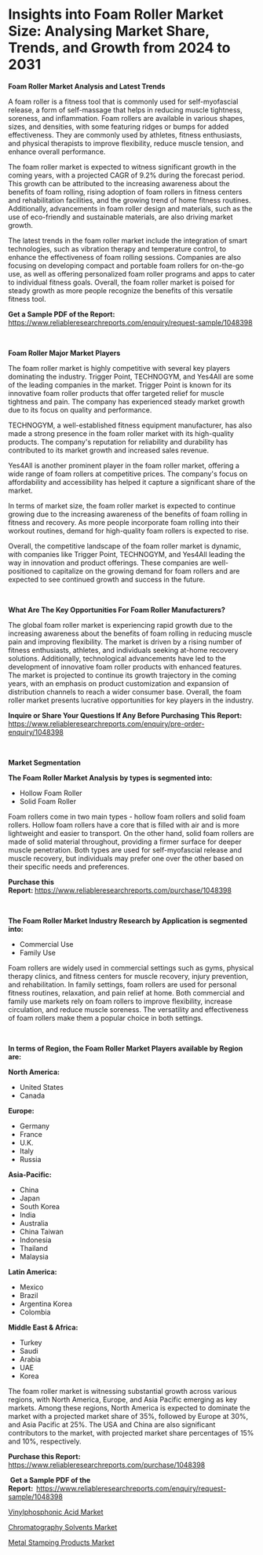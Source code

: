 <p><h1>Insights into Foam Roller Market Size: Analysing Market Share, Trends, and Growth from 2024 to 2031</h1></p><p><strong>Foam Roller Market Analysis and Latest Trends</strong></p>
<p><p>A foam roller is a fitness tool that is commonly used for self-myofascial release, a form of self-massage that helps in reducing muscle tightness, soreness, and inflammation. Foam rollers are available in various shapes, sizes, and densities, with some featuring ridges or bumps for added effectiveness. They are commonly used by athletes, fitness enthusiasts, and physical therapists to improve flexibility, reduce muscle tension, and enhance overall performance.</p><p>The foam roller market is expected to witness significant growth in the coming years, with a projected CAGR of 9.2% during the forecast period. This growth can be attributed to the increasing awareness about the benefits of foam rolling, rising adoption of foam rollers in fitness centers and rehabilitation facilities, and the growing trend of home fitness routines. Additionally, advancements in foam roller design and materials, such as the use of eco-friendly and sustainable materials, are also driving market growth.</p><p>The latest trends in the foam roller market include the integration of smart technologies, such as vibration therapy and temperature control, to enhance the effectiveness of foam rolling sessions. Companies are also focusing on developing compact and portable foam rollers for on-the-go use, as well as offering personalized foam roller programs and apps to cater to individual fitness goals. Overall, the foam roller market is poised for steady growth as more people recognize the benefits of this versatile fitness tool.</p></p>
<p><strong>Get a Sample PDF of the Report:&nbsp;</strong> <a href="https://www.reliableresearchreports.com/enquiry/request-sample/1048398">https://www.reliableresearchreports.com/enquiry/request-sample/1048398</a></p>
<p>&nbsp;</p>
<p><strong>Foam Roller Major Market Players</strong></p>
<p><p>The foam roller market is highly competitive with several key players dominating the industry. Trigger Point, TECHNOGYM, and Yes4All are some of the leading companies in the market. Trigger Point is known for its innovative foam roller products that offer targeted relief for muscle tightness and pain. The company has experienced steady market growth due to its focus on quality and performance.</p><p>TECHNOGYM, a well-established fitness equipment manufacturer, has also made a strong presence in the foam roller market with its high-quality products. The company's reputation for reliability and durability has contributed to its market growth and increased sales revenue.</p><p>Yes4All is another prominent player in the foam roller market, offering a wide range of foam rollers at competitive prices. The company's focus on affordability and accessibility has helped it capture a significant share of the market.</p><p>In terms of market size, the foam roller market is expected to continue growing due to the increasing awareness of the benefits of foam rolling in fitness and recovery. As more people incorporate foam rolling into their workout routines, demand for high-quality foam rollers is expected to rise.</p><p>Overall, the competitive landscape of the foam roller market is dynamic, with companies like Trigger Point, TECHNOGYM, and Yes4All leading the way in innovation and product offerings. These companies are well-positioned to capitalize on the growing demand for foam rollers and are expected to see continued growth and success in the future.</p></p>
<p>&nbsp;</p>
<p><strong>What Are The Key Opportunities For Foam Roller Manufacturers?</strong></p>
<p><p>The global foam roller market is experiencing rapid growth due to the increasing awareness about the benefits of foam rolling in reducing muscle pain and improving flexibility. The market is driven by a rising number of fitness enthusiasts, athletes, and individuals seeking at-home recovery solutions. Additionally, technological advancements have led to the development of innovative foam roller products with enhanced features. The market is projected to continue its growth trajectory in the coming years, with an emphasis on product customization and expansion of distribution channels to reach a wider consumer base. Overall, the foam roller market presents lucrative opportunities for key players in the industry.</p></p>
<p><strong>Inquire or Share Your Questions If Any Before Purchasing This Report:</strong> <a href="https://www.reliableresearchreports.com/enquiry/pre-order-enquiry/1048398">https://www.reliableresearchreports.com/enquiry/pre-order-enquiry/1048398</a></p>
<p>&nbsp;</p>
<p><strong>Market Segmentation</strong></p>
<p><strong>The Foam Roller Market Analysis by types is segmented into:</strong></p>
<p><ul><li>Hollow Foam Roller</li><li>Solid Foam Roller</li></ul></p>
<p><p>Foam rollers come in two main types - hollow foam rollers and solid foam rollers. Hollow foam rollers have a core that is filled with air and is more lightweight and easier to transport. On the other hand, solid foam rollers are made of solid material throughout, providing a firmer surface for deeper muscle penetration. Both types are used for self-myofascial release and muscle recovery, but individuals may prefer one over the other based on their specific needs and preferences.</p></p>
<p><strong>Purchase this Report:&nbsp;</strong><a href="https://www.reliableresearchreports.com/purchase/1048398">https://www.reliableresearchreports.com/purchase/1048398</a></p>
<p>&nbsp;</p>
<p><strong>The Foam Roller Market Industry Research by Application is segmented into:</strong></p>
<p><ul><li>Commercial Use</li><li>Family Use</li></ul></p>
<p><p>Foam rollers are widely used in commercial settings such as gyms, physical therapy clinics, and fitness centers for muscle recovery, injury prevention, and rehabilitation. In family settings, foam rollers are used for personal fitness routines, relaxation, and pain relief at home. Both commercial and family use markets rely on foam rollers to improve flexibility, increase circulation, and reduce muscle soreness. The versatility and effectiveness of foam rollers make them a popular choice in both settings.</p></p>
<p>&nbsp;</p>
<p><strong>In terms of Region, the Foam Roller Market Players available by Region are:</strong></p>
<p>
    <p> <strong> North America: </strong>
        <ul>
            <li>United States</li>
            <li>Canada</li>
        </ul>
        </p> 
    <p> <strong> Europe: </strong>
        <ul>
            <li>Germany</li>
            <li>France</li>
            <li>U.K.</li>
            <li>Italy</li>
            <li>Russia</li>
        </ul>
        </p> 
    <p> <strong> Asia-Pacific: </strong>
        <ul>
            <li>China</li>
            <li>Japan</li>
            <li>South Korea</li>
            <li>India</li>
            <li>Australia</li>
            <li>China Taiwan</li>
            <li>Indonesia</li>
            <li>Thailand</li>
            <li>Malaysia</li>
        </ul>
        </p> 
    <p> <strong> Latin America: </strong>
        <ul>
            <li>Mexico</li>
            <li>Brazil</li>
            <li>Argentina Korea</li>
            <li>Colombia</li>
        </ul>
        </p> 
    <p> <strong> Middle East & Africa: </strong>
        <ul>
            <li>Turkey</li>
            <li>Saudi</li>
            <li>Arabia</li>
            <li>UAE</li>
            <li>Korea</li>
        </ul>
    </p>
    </p>
<p><p>The foam roller market is witnessing substantial growth across various regions, with North America, Europe, and Asia Pacific emerging as key markets. Among these regions, North America is expected to dominate the market with a projected market share of 35%, followed by Europe at 30%, and Asia Pacific at 25%. The USA and China are also significant contributors to the market, with projected market share percentages of 15% and 10%, respectively.</p></p>
<p><strong>Purchase this Report: </strong><a href="https://www.reliableresearchreports.com/purchase/1048398">https://www.reliableresearchreports.com/purchase/1048398</a></p>
<p>&nbsp;<strong>Get a Sample PDF of the Report:&nbsp;&nbsp;</strong><a href="https://www.reliableresearchreports.com/enquiry/request-sample/1048398">https://www.reliableresearchreports.com/enquiry/request-sample/1048398</a></p>
<p><strong></strong></p>
<p><p><a href="https://github.com/danielneavesallisons03mba/Market-Research-Report-List-1/blob/main/vinylphosphonic-acid-market.md">Vinylphosphonic Acid Market</a></p><p><a href="https://github.com/dimitrishawkinswaynenp91rgz/Market-Research-Report-List-1/blob/main/chromatography-solvents-market.md">Chromatography Solvents Market</a></p><p><a href="https://github.com/changoleonlaverguenzanoexiste/Market-Research-Report-List-2/blob/main/metal-stamping-products-market.md">Metal Stamping Products Market</a></p></p>